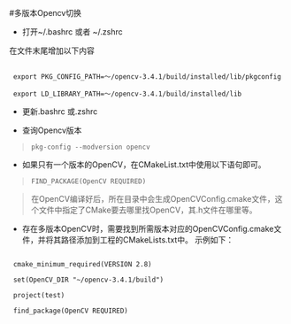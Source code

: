 #多版本Opencv切换
 - 打开~/.bashrc 或者 ~/.zshrc
 
 在文件末尾增加以下内容
 
 ```
 
  export PKG_CONFIG_PATH=～/opencv-3.4.1/build/installed/lib/pkgconfig
 
  export LD_LIBRARY_PATH=～/opencv-3.4.1/build/installed/lib
 
 ```
 
 - 更新.bashrc 或.zshrc
 
 - 查询Opencv版本
 > ```pkg-config --modversion opencv```
 
 - 如果只有一个版本的OpenCV，在CMakeList.txt中使用以下语句即可。
> ```FIND_PACKAGE(OpenCV REQUIRED)```

>在OpenCV编译好后，所在目录中会生成OpenCVConfig.cmake文件，这个文件中指定了CMake要去哪里找OpenCV，其.h文件在哪里等。

- 存在多版本OpenCV时，需要找到所需版本对应的OpenCVConfig.cmake文件，并将其路径添加到工程的CMakeLists.txt中。
示例如下：

```
 
 cmake_minimum_required(VERSION 2.8)
 
 set(OpenCV_DIR "~/opencv-3.4.1/build")
 
 project(test)
 
 find_package(OpenCV REQUIRED)

```

